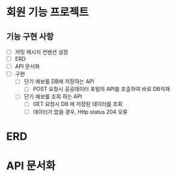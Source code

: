 # 회원 기능 프로젝트

## 기능 구현 사항

- [ ] 커밋 메시지 컨벤션 설정
- [ ] ERD
- [ ] API 문서화
- [ ] 구현
  - [ ] 단기 예보를 DB에 저장하는 API
    - [ ] POST 요청시 공공데이터 포털의 API를 호출하여 바로 DB적재
  - [ ] 단기 예보를 조회 하는 API
    - [ ] GET 요청시 DB 에 저장된 데이터를 조회
    - [ ] 데이터가 없을 경우, Http status 204 오류

# ERD

# API 문서화